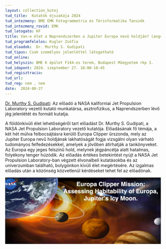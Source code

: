 ```yaml
---
layout: collection_kutej
tud_title:  Kutatók éjszakája 2024
tud_intezmeny: BME ÉMK Fotogrammetria és Térinformatika Tanszék
tud_intezmeny_rovid: EMK
tud_latogato: KF
title: Van-e élet a Naprendszerben a Jupiter Europa nevű holdján? (angol nyelvű, magyar felkonferálással) Can Jupiter' icy moon Europa harbour life in our Solar System?
tud_programfelelos: Kugler Zsófia
tud_eloadok:  Dr. Murthy S. Gudipati
tud_tipus: Csak személyes jelenléttel látogatható 
tud_online: 
tud_helyszin: BME K épület F144-es terem, Budapest Műegyetem rkp 3.
tud_idopont: 2024. szeptember 27. 18:00-18:45
tud_regisztracio: 
tud_url: 
tud_reg: nem , nem
date:  2024-08-27
--- 
```

[Dr. Murthy S. Gudipati](https://science.nasa.gov/people/murthy-gudipati/): Az előadó a NASA kaliforniai Jet Propulsion Laboratory vezető kutató munkatársa, asztrofizikus, a Naprendszerben lévő jég jelenlétét és formáit kutatja.


A földönkivüli élet lehetőségéről tart előadást Dr. Murthy S. Gudipati, a NASA Jet Propulsion Laboratory vezető kutatója. Előadásának fő témája, a két hét múlva felbocsájtásra kerülő Europa Clipper űrszonda, mely az Jupiter Europa nevű holdjának lakhatóságát fogja vizsgálni olyan várható tudományos felfedezésekkel, amelyek a jövőben átírhatják a tankönyveket. Az Europa egy jeges felszínű hold, melynek jégpáncélja alatt hatalmas, folyékony tenger húzódik. Az előadás értékes betekintést nyújt a NASA Jet Propulsion Laboratory-ban végzett élvonalbeli kutatásokba és az univerzumban található, bolygónkon kívüli élet megértésére. Az izgalmas előadás után a közönség közvetlenül kérdéseket tehet fel az előadónak.

![Van-e élet a Naprendszerben a Jupiter Europa nevű holdján?](../2024/images/van-e-elet-a-naprendszerben-a-jupiter-europa-nevu-holdjan.png)

